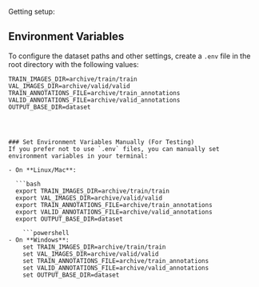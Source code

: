Getting setup:

## Environment Variables
To configure the dataset paths and other settings, create a `.env` file in the root directory with the following values:

```plaintext
TRAIN_IMAGES_DIR=archive/train/train
VAL_IMAGES_DIR=archive/valid/valid
TRAIN_ANNOTATIONS_FILE=archive/train_annotations
VALID_ANNOTATIONS_FILE=archive/valid_annotations
OUTPUT_BASE_DIR=dataset




### Set Environment Variables Manually (For Testing)
If you prefer not to use `.env` files, you can manually set environment variables in your terminal:

- On **Linux/Mac**:

  ```bash
  export TRAIN_IMAGES_DIR=archive/train/train
  export VAL_IMAGES_DIR=archive/valid/valid
  export TRAIN_ANNOTATIONS_FILE=archive/train_annotations
  export VALID_ANNOTATIONS_FILE=archive/valid_annotations
  export OUTPUT_BASE_DIR=dataset

    ```powershell
- On **Windows**:
    set TRAIN_IMAGES_DIR=archive/train/train
    set VAL_IMAGES_DIR=archive/valid/valid
    set TRAIN_ANNOTATIONS_FILE=archive/train_annotations
    set VALID_ANNOTATIONS_FILE=archive/valid_annotations
    set OUTPUT_BASE_DIR=dataset



